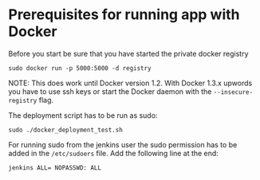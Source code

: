Prerequisites for running app with Docker
===============

Before you start be sure that you have started the private docker registry

	sudo docker run -p 5000:5000 -d registry

NOTE: This does work until Docker version 1.2. With Docker 1.3.x upwords you have to use ssh keys or start the Docker daemon with the `--insecure-registry` flag.

The deployment script has to be run as sudo:

	sudo ./docker_deployment_test.sh

For running sudo from the jenkins user the sudo permission has to be added in the `/etc/sudoers` file. Add the  following line at the end:

	jenkins ALL= NOPASSWD: ALL